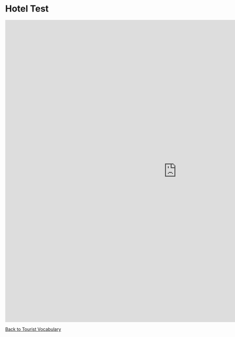 <h1>Hotel Test</h1>
<iframe src="https://h5p.org/h5p/embed/684166" width="1090" height="964" frameborder="0" allowfullscreen="allowfullscreen"></iframe><script src="https://h5p.org/sites/all/modules/h5p/library/js/h5p-resizer.js" charset="UTF-8"></script>

<a href="page3.html">Back to Tourist Vocabulary</a>
